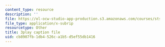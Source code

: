 ```yaml
---
content_type: resource
description: ''
file: https://ol-ocw-studio-app-production.s3.amazonaws.com/courses/sts-081-innovation-systems-for-science-technology-energy-manufacturing-and-health-spring-2017/cb8907fb1db4526ca1b5d5ef55db1416_RDvMzWDzZkc.vtt
file_type: application/x-subrip
resourcetype: Other
title: 3play caption file
uid: cb8907fb-1db4-526c-a1b5-d5ef55db1416
---
```


